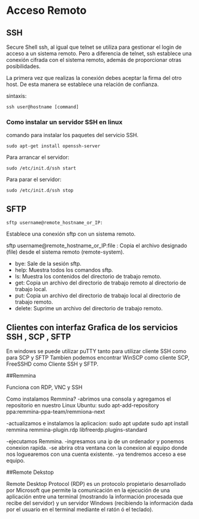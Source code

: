 # Acceso Remoto

## SSH

Secure Shell ssh, al igual que telnet se utiliza para gestionar el login de acceso a un sistema remoto. Pero a diferencia de telnet, ssh establece una conexión cifrada con el sistema remoto, además de proporcionar otras posibilidades.

La primera vez que realizas la conexión debes aceptar la firma del otro host. De esta manera se establece una relación de confianza.

sintaxis:

    ssh user@hostname [command]

### Como instalar un servidor SSH en linux

comando para instalar los paquetes del servicio SSH.

    sudo apt-get install openssh-server

Para arrancar el servidor:

    sudo /etc/init.d/ssh start

Para parar el servidor:

    sudo /etc/init.d/ssh stop

## SFTP

    sftp username@remote_hostname_or_IP:

Establece una conexión sftp con un sistema remoto.

sftp username@remote_hostname_or_IP:file :    Copia el archivo designado (file) desde el sistema remoto (remote-system).

- bye:       Sale de la sesión sftp.
- help:      Muestra todos los comandos sftp.
- ls:        Muestra los contenidos del directorio de trabajo remoto.
- get:      Copia un archivo del directorio de trabajo remoto al directorio de trabajo local.
- put:     Copia un archivo del directorio de trabajo local al directorio de trabajo remoto.
- delete:     Suprime un archivo del directorio de trabajo remoto.

## Clientes con interfaz Grafica de los servicios SSH , SCP , SFTP

En windows se puede utilizar puTTY tanto  para  utilizar cliente SSH como para SCP y SFTP
Tambien podemos encontrar WinSCP como cliente SCP, FreeSSHD como Cliente SSH y SFTP.


##Remmina

Funciona con RDP, VNC y SSH

Como instalamos Remmina?
-abrimos una consola y agregamos el repositorio en nuestro Linux Ubuntu:
	sudo apt-add-repository ppa:remmina-ppa-team/remmiona-next

-actualizamos e instalamos la aplicacion:
	sudo apt update
	sudo apt install remmina remmina-plugin.rdp libfreerdp.plugins-standard

-ejecutamos Remmina.
-ingresamos una ip de un ordenador y ponemos conexion rapida.
-se abrira otra ventana con la conexion al equipo donde nos loguearemos con
una cuenta existente.
-ya tendremos acceso a ese equipo.



##Remote Dekstop

Remote Desktop Protocol (RDP) es un protocolo propietario desarrollado por
 Microsoft que permite la comunicación en la ejecución de una aplicación entre
 una terminal (mostrando la información procesada que recibe del servidor) y
 un servidor Windows (recibiendo la información dada por el usuario
 en el terminal mediante el ratón ó el teclado). 
